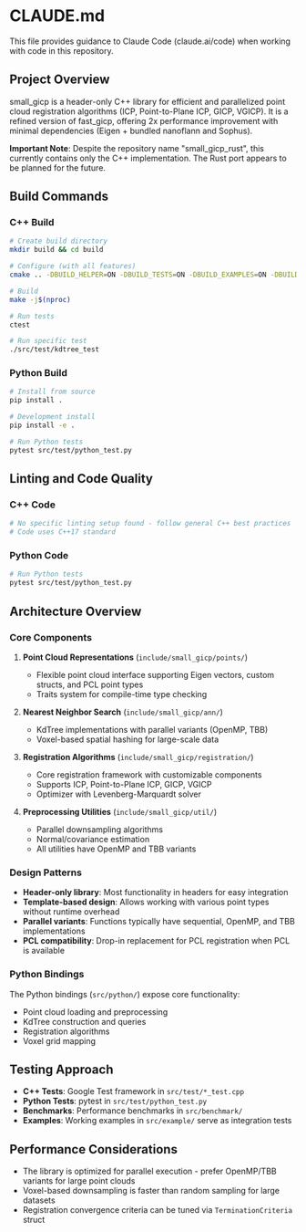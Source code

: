 # CLAUDE.md

This file provides guidance to Claude Code (claude.ai/code) when working with code in this repository.

## Project Overview

small_gicp is a header-only C++ library for efficient and parallelized point cloud registration algorithms (ICP, Point-to-Plane ICP, GICP, VGICP). It is a refined version of fast_gicp, offering 2x performance improvement with minimal dependencies (Eigen + bundled nanoflann and Sophus).

**Important Note**: Despite the repository name "small_gicp_rust", this currently contains only the C++ implementation. The Rust port appears to be planned for the future.

## Build Commands

### C++ Build
```bash
# Create build directory
mkdir build && cd build

# Configure (with all features)
cmake .. -DBUILD_HELPER=ON -DBUILD_TESTS=ON -DBUILD_EXAMPLES=ON -DBUILD_BENCHMARKS=ON

# Build
make -j$(nproc)

# Run tests
ctest

# Run specific test
./src/test/kdtree_test
```

### Python Build
```bash
# Install from source
pip install .

# Development install
pip install -e .

# Run Python tests
pytest src/test/python_test.py
```

## Linting and Code Quality

### C++ Code
```bash
# No specific linting setup found - follow general C++ best practices
# Code uses C++17 standard
```

### Python Code
```bash
# Run Python tests
pytest src/test/python_test.py
```

## Architecture Overview

### Core Components

1. **Point Cloud Representations** (`include/small_gicp/points/`)
   - Flexible point cloud interface supporting Eigen vectors, custom structs, and PCL point types
   - Traits system for compile-time type checking

2. **Nearest Neighbor Search** (`include/small_gicp/ann/`)
   - KdTree implementations with parallel variants (OpenMP, TBB)
   - Voxel-based spatial hashing for large-scale data

3. **Registration Algorithms** (`include/small_gicp/registration/`)
   - Core registration framework with customizable components
   - Supports ICP, Point-to-Plane ICP, GICP, VGICP
   - Optimizer with Levenberg-Marquardt solver

4. **Preprocessing Utilities** (`include/small_gicp/util/`)
   - Parallel downsampling algorithms
   - Normal/covariance estimation
   - All utilities have OpenMP and TBB variants

### Design Patterns

- **Header-only library**: Most functionality in headers for easy integration
- **Template-based design**: Allows working with various point types without runtime overhead
- **Parallel variants**: Functions typically have sequential, OpenMP, and TBB implementations
- **PCL compatibility**: Drop-in replacement for PCL registration when PCL is available

### Python Bindings

The Python bindings (`src/python/`) expose core functionality:
- Point cloud loading and preprocessing
- KdTree construction and queries
- Registration algorithms
- Voxel grid mapping

## Testing Approach

- **C++ Tests**: Google Test framework in `src/test/*_test.cpp`
- **Python Tests**: pytest in `src/test/python_test.py`
- **Benchmarks**: Performance benchmarks in `src/benchmark/`
- **Examples**: Working examples in `src/example/` serve as integration tests

## Performance Considerations

- The library is optimized for parallel execution - prefer OpenMP/TBB variants for large point clouds
- Voxel-based downsampling is faster than random sampling for large datasets
- Registration convergence criteria can be tuned via `TerminationCriteria` struct